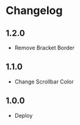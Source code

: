 # Changelog

## 1.2.0

- Remove Bracket Border

## 1.1.0

- Change Scrollbar Color

## 1.0.0

- Deploy